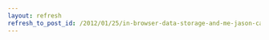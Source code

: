 ```yaml
---
layout: refresh
refresh_to_post_id: /2012/01/25/in-browser-data-storage-and-me-jason-casden
---
```

